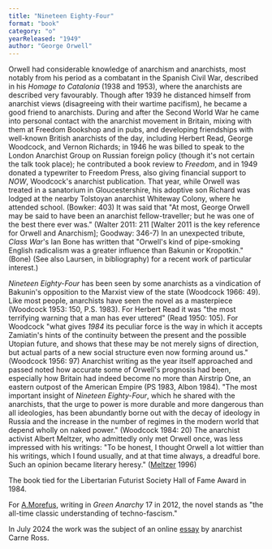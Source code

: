 ```yaml
---
title: "Nineteen Eighty-Four"
format: "book"
category: "o"
yearReleased: "1949"
author: "George Orwell"
---
```

Orwell had considerable knowledge of anarchism and anarchists, most notably from his period as a combatant in the Spanish Civil War, described in his _Homage to Catalonia_ (1938 and 1953), where the anarchists are described very favourably. Though after 1939 he distanced himself from anarchist views (disagreeing with  their wartime pacifism), he became a good friend to anarchists. During and after the Second World War he came into personal contact with the anarchist movement in Britain, mixing with them at Freedom Bookshop and in pubs, and developing friendships with well-known British anarchists of the day,  including Herbert Read, George Woodcock, and Vernon Richards;  in 1946 he was billed to speak to the London Anarchist Group on Russian foreign  policy (though it's not certain the talk took place); he contributed a book review to _Freedom_, and in 1949 donated a typewriter to Freedom Press, also giving financial support to _NOW_, Woodcock's anarchist publication. That year, while Orwell was  treated in a sanatorium in Gloucestershire, his adoptive son Richard was lodged  at the nearby Tolstoyan anarchist Whiteway Colony, where he attended school. (Bowker:  403) It was said that "At most, George Orwell may be said to have been an  anarchist fellow-traveller; but he was one of the best there ever was." (Walter  2011: 211 [Walter 2011 is the key reference for Orwell and Anarchism]; Goodway: 346-7) In an unexpected tribute, _Class War_'s  Ian Bone has written that "Orwell's kind of pipe-smoking English radicalism was  a greater influence than Bakunin or Kropotkin." (Bone) (See also Laursen, in bibliography) for a recent work of particular  interest.)

_Nineteen Eighty-Four_ has been seen by some anarchists as a vindication of Bakunin's opposition to the Marxist view of the state (Woodcock 1966: 49). Like most people, anarchists have seen the novel as a masterpiece (Woodcock 1953: 150, P.S. 1983). For Herbert Read it was "the most terrifying warning that a man has ever uttered" (Read 1950: 105). For Woodcock "what gives _1984_ its peculiar force is the way in which it accepts Zamiatin's hints of the continuity between the present and the possible Utopian future, and shows that these may be not merely signs of direction, but actual parts of a new social structure even now forming around us." (Woodcock 1956: 97) Anarchist writing as the year itself approached and passed noted how accurate some of Orwell's prognosis had been, especially how Britain had indeed become no more than Airstrip One, an eastern outpost of the American Empire (PS 1983, Albon 1984).  "The most important insight of _Nineteen Eighty-Four_, which he shared with the anarchists, that the urge to power is more durable and more dangerous than all ideologies, has been abundantly borne out with the decay of ideology in Russia and the increase in the number of regimes in the modern world that depend wholly on naked power." (Woodcock 1984: 20)  The anarchist activist Albert Meltzer, who admittedly only met Orwell once, was  less impressed with his writings: "To be honest, I thought Orwell a lot wittier  than his writings, which I found usually, and at that time always, a dreadful  bore. Such an opinion became literary heresy." (<a href="http://www.spunk.org/library/writers/meltzer/sp001591/angels22.html">Meltzer</a>  1996)

The book tied for the Libertarian  Futurist Society Hall of Fame Award in 1984.

For <a href="https://greenanarchy.anarchyplanet.org/files/2012/05/greenanarchy17.pdf">A.Morefus</a>, writing in _Green Anarchy_ 17 in 2012, the novel stands as "the all-time classic understanding of techno-fascism."

In July 2024 the work was the subject of an online <a href="https://carneross.substack.com/p/1984-an-anti-capitalist-tract">essay</a> by anarchist Carne Ross.

